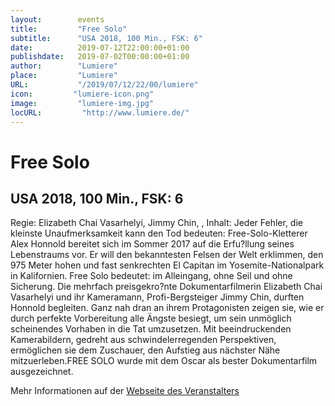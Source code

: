 ```yaml
---
layout:        events
title:         "Free Solo"
subtitle:      "USA 2018, 100 Min., FSK: 6"
date:          2019-07-12T22:00:00+01:00
publishdate:   2019-07-02T00:00:00+01:00
author:        "Lumiere"
place:         "Lumiere"
URL:           "/2019/07/12/22/00/lumiere"
icon:         "lumiere-icon.png"
image:         "lumiere-img.jpg"
locURL:         "http://www.lumiere.de/"
---
```


Free Solo
===========

USA 2018, 100 Min., FSK: 6
-----------

Regie: Elizabeth Chai Vasarhelyi, Jimmy Chin, , Inhalt: Jeder Fehler, die kleinste Unaufmerksamkeit kann den Tod bedeuten: Free-Solo-Kletterer Alex Honnold bereitet sich im Sommer 2017 auf die Erfu?llung seines Lebenstraums vor. Er will den bekanntesten Felsen der Welt erklimmen, den 975 Meter hohen und fast senkrechten El Capitan im Yosemite-Nationalpark in Kalifornien. Free Solo bedeutet: im Alleingang, ohne Seil und ohne Sicherung. Die mehrfach preisgekro?nte Dokumentarfilmerin Elizabeth Chai Vasarhelyi und ihr Kameramann, Profi-Bergsteiger Jimmy Chin, durften Honnold begleiten. Ganz nah dran an ihrem Protagonisten zeigen sie, wie er durch perfekte Vorbereitung alle Ängste besiegt, um sein unmöglich scheinendes Vorhaben in die Tat umzusetzen. Mit beeindruckenden Kamerabildern, gedreht aus schwindelerregenden Perspektiven, ermöglichen sie dem Zuschauer, den Aufstieg aus nächster Nähe mitzuerleben.FREE SOLO wurde mit dem Oscar als bester Dokumentarfilm ausgezeichnet.

Mehr Informationen auf der [Webseite des Veranstalters](http://www.lumiere.de/19/07/free.htm)
